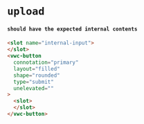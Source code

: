 # `upload`

#### `should have the expected internal contents`

```html
<slot name="internal-input">
</slot>
<vwc-button
  connotation="primary"
  layout="filled"
  shape="rounded"
  type="submit"
  unelevated=""
>
  <slot>
  </slot>
</vwc-button>

```

